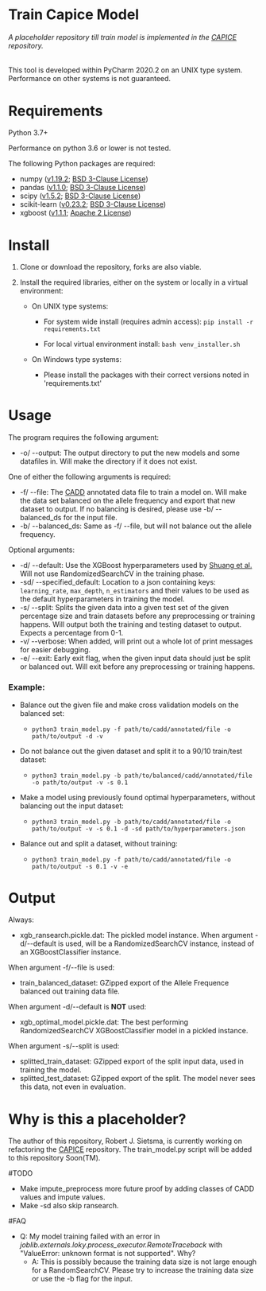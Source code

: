 # Train Capice Model
###### A placeholder repository till train model is implemented in the [CAPICE](https://github.com/molgenis/capice) repository.

This tool is developed within PyCharm 2020.2 on an UNIX type system. Performance on other systems is not guaranteed.

# Requirements
Python 3.7+ 

Performance on python 3.6 or lower is not tested.

The following Python packages are required:
 * numpy ([v1.19.2](https://github.com/numpy/numpy/releases); [BSD 3-Clause License](https://www.numpy.org/license.html))
 * pandas ([v1.1.0](https://github.com/pandas-dev/pandas); [BSD 3-Clause License](https://github.com/pandas-dev/pandas/blob/master/LICENSE))
 * scipy ([v1.5.2](https://github.com/scipy/scipy); [BSD 3-Clause License](https://github.com/giampaolo/psutil/blob/master/LICENSE))
 * scikit-learn ([v0.23.2](https://scikit-learn.org/stable/whats_new.html); [BSD 3-Clause License](https://github.com/scikit-learn/scikit-learn/blob/master/COPYING))
 * xgboost ([v1.1.1](https://github.com/dmlc/xgboost); [Apache 2 License](https://github.com/dmlc/xgboost/blob/master/LICENSE))

# Install
1. Clone or download the repository, forks are also viable.

2. Install the required libraries, either on the system or locally in a virtual environment:

    - On UNIX type systems:

        - For system wide install (requires admin access):
    `pip install -r requirements.txt`
    
        - For local virtual environment install:
    `bash venv_installer.sh`
    
    - On Windows type systems:
    
        - Please install the packages with their correct versions noted in 'requirements.txt'
       
# Usage
The program requires the following argument:
- -o/ --output: The output directory to put the new models and some datafiles in. Will make the directory if it does not exist.

One of either the following arguments is required:
- -f/ --file: The [CADD](https://cadd.gs.washington.edu/score) annotated data file to train a model on. Will make the data set balanced on the allele frequency and export that new dataset to output.
 If no balancing is desired, please use -b/ --balanced_ds for the input file.
- -b/ --balanced_ds: Same as -f/ --file, but will not balance out the allele frequency.

Optional arguments:
- -d/ --default: Use the XGBoost hyperparameters used by [Shuang et al.](https://genomemedicine.biomedcentral.com/articles/10.1186/s13073-020-00775-w) Will not use RandomizedSearchCV in the training phase.
- -sd/ --specified_default: Location to a json containing keys: `learning_rate`, `max_depth`, `n_estimators` and their values to be used as the default hyperparameters in training the model.
- -s/ --split: Splits the given data into a given test set of the given percentage size and train datasets before any preprocessing or training happens. Will output both the training and testing dataset to output. Expects a percentage from 0-1.
- -v/ --verbose: When added, will print out a whole lot of print messages for easier debugging.
- -e/ --exit: Early exit flag, when the given input data should just be split or balanced out. Will exit before any preprocessing or training happens.

### Example:

- Balance out the given file and make cross validation models on the balanced set:
    - `python3 train_model.py -f path/to/cadd/annotated/file -o path/to/output -d -v` 

- Do not balance out the given dataset and split it to a 90/10 train/test dataset:
    - `python3 train_model.py -b path/to/balanced/cadd/annotated/file -o path/to/output -v -s 0.1`

- Make a model using previously found optimal hyperparameters, without balancing out the input dataset:
    - `python3 train_model.py -b path/to/cadd/annotated/file -o path/to/output -v -s 0.1 -d -sd path/to/hyperparameters.json`
    
- Balance out and split a dataset, without training:
    - `python3 train_model.py -f path/to/cadd/annotated/file -o path/to/output -s 0.1 -v -e`

# Output
Always:
- xgb_ransearch.pickle.dat: The pickled model instance. When argument -d/--default is used, will be a RandomizedSearchCV instance, instead of an XGBoostClassifier instance.

When argument -f/--file is used:
- train_balanced_dataset: GZipped export of the Allele Frequence balanced out training data file.

When argument -d/--default is __NOT__ used:
- xgb_optimal_model.pickle.dat: The best performing RandomizedSearchCV XGBoostClassifier model in a pickled instance.

When argument -s/--split is used:
- splitted_train_dataset: GZipped export of the split input data, used in training the model.
- splitted_test_dataset: GZipped export of the split. The model never sees this data, not even in evaluation.

# Why is this a placeholder?
The author of this repository, Robert J. Sietsma, is currently working on refactoring the [CAPICE](https://github.com/molgenis/capice) repository. The train_model.py script will be added to this repository Soon(TM).

#TODO
- Make impute_preprocess more future proof by adding classes of CADD values and impute values.
- Make -sd also skip ransearch.

#FAQ
- Q: My model training failed with an error in _joblib.externals.loky.process_executor.RemoteTraceback_ with "ValueError: unknown format is not supported". Why?
    - A: This is possibly because the training data size is not large enough for a RandomSearchCV. Please try to increase the training data size or use the -b flag for the input.